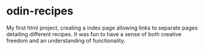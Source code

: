 # odin-recipes
My first html project, creating a index page allowing links to separate pages detailing different recipes. It was fun to have a sense of both creative freedom and an understanding of functionality. 